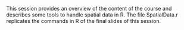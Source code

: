 This session provides an overview of the content of the course and describes some tools to handle spatial data in R. The file SpatialData.r replicates the commands in R of the final slides of this session.

